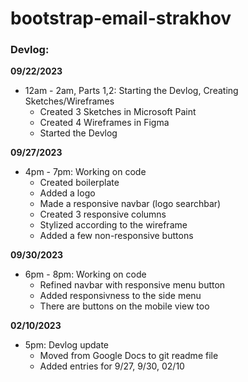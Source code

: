 # bootstrap-email-strakhov

### Devlog:
**09/22/2023**
* 12am - 2am, Parts 1,2: Starting the Devlog, Creating Sketches/Wireframes
  * Created 3 Sketches in Microsoft Paint
  * Created 4 Wireframes in Figma
  * Started the Devlog

**09/27/2023**
* 4pm - 7pm: Working on code
  * Created boilerplate
  * Added a logo
  * Made a responsive navbar (logo searchbar)
  * Created 3 responsive columns
  * Stylized according to the wireframe
  * Added a few non-responsive buttons

**09/30/2023**
* 6pm - 8pm: Working on code
   * Refined navbar with responsive menu button
   * Added responsivness to the side menu
   * There are buttons on the mobile view too

**02/10/2023**
* 5pm: Devlog update
  * Moved from Google Docs to git readme file
  * Added entries for 9/27, 9/30, 02/10